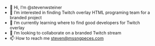 - 👋 Hi, I’m @stevenwsteiner
- 👀 I’m interested in finding Twitch overlay HTML programing team for a branded project 
- 🌱 I’m currently learning where to find good developers for Twitch overlay
- 💞️ I’m looking to collaborate on a branded Twitch stream 
- 📫 How to reach me steven@mssngpeces.com 

<!---
stevenwsteiner/stevenwsteiner is a ✨ special ✨ repository because its `README.md` (this file) appears on your GitHub profile.
You can click the Preview link to take a look at your changes.
--->
